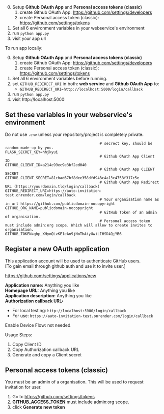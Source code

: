 0. Setup **Github OAuth App** and **Personal access tokens (classic)**  
   1. create Github OAuth App: https://github.com/settings/developers
   2. create Personal access token (classic): https://github.com/settings/tokens
1. Set all 6 environment variables in your webservice's environment
2. run `python app.py`
3. visit your app url

To run app locally:

0. Setup **Github OAuth App** and **Personal access tokens (classic)**  
   1. create Github OAuth App: https://github.com/settings/developers
   2. create Personal access token (classic): https://github.com/settings/tokens
0. Set all 6 environment variables before running.  
1. set `GITHUB_REDIRECT_URI` in both: **web service** and **Github OAuth App** to:  
   * `GITHUB_REDIRECT_URI=http://localhost:5000/login/callback`
2. run `python app.py`
3. visit http://localhost:5000
## Set these variables in your webservice's environment
Do not use `.env` unless your repository/project is completely private.
```
                                           # secrect key, should be random made-up by you.
FLASK_SECRET_KEY=hhjkyui                   
                                           # Github OAuth App Client ID
GITHUB_CLIENT_ID=a214e99ec9e3bf2ed040      
                                           # Github OAuth App CLIENT SECRET
GITHUB_CLIENT_SECRET=81cbad67bf8dee358dfd943c4a13c4758f317c5e 
                                           # Github OAuth App Redirect URL (https://yourdomain.tld/login/callback)
GITHUB_REDIRECT_URI=https://auto-invitation-test.onrender.com/login/callback 
                                           # Your organisation name as in url https://github.com/publicdomain-nocopyright
GITHUB_ORG_NAME=publicdomain-nocopyright
                                           # GitHub Token of an admin of organisation.
                                           # Personal access token must include admin:org scope. Which will allow to create invites to organisation.
GITHUB_TOKEN=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 
```

## Register a new OAuth application

This application account will be used to authenticate GitHub users.  
[To gain email through github auth and use it to invite user.]  

https://github.com/settings/applications/new

**Application name:** Anything you like  
**Homepage URL:** Anything you like  
**Application description:** Anything you like  
**Authorization callback URL:**  
  * For local testing: `http://localhost:5000/login/callback`  
  * For use: `https://auto-invitation-test.onrender.com/login/callback`  

Enable Device Flow: not needed.  

Usage Steps:  
1. Copy Client ID
2. Copy Authorization callback URL
3. Generate and copy a Client secret




## Personal access tokens (classic)

You must be an admin of a organisation.
This will be used to request invitation for user.

1. Go to https://github.com/settings/tokens
2. **GITHUB_ACCESS_TOKEN** must include admin:org scope. 
3. click **Generate new token**


